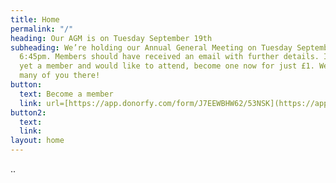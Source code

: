 ```yaml
---
title: Home
permalink: "/"
heading: Our AGM is on Tuesday September 19th
subheading: We’re holding our Annual General Meeting on Tuesday September 19th at
  6:45pm. Members should have received an email with further details. If you’re not
  yet a member and would like to attend, become one now for just £1. We hope to see
  many of you there!
button:
  text: Become a member
  link: url=[https://app.donorfy.com/form/J7EEWBHW62/53NSK](https://app.donorfy.com/form/J7EEWBHW62/53NSK)
button2:
  text: 
  link: 
layout: home
---
```


..
